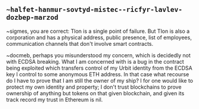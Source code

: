 ## `~halfet-hanmur-sovtyd-mistec--ricfyr-lavlev-dozbep-marzod`
~sigmes, you are correct: Tlon is a single point of failure. But Tlon is also a corporation and has a physical address, public presence, list of employees, communication channels that don't involve smart contracts.

~docmeb, perhaps you misunderstood my concern, which is decidedly not with ECDSA breaking. What I am concerned with is a bug in the contract being exploited which transfers control of my Urbit identity from the ECDSA key I control to some anonymous ETH address. In that case what recourse do I have to prove that I am still the owner of my ship? I for one would like to protect my own identity and property; I don't trust blockchains to prove ownership of anything but tokens on that given blockchain, and given its track record my trust in Ethereum is nil.